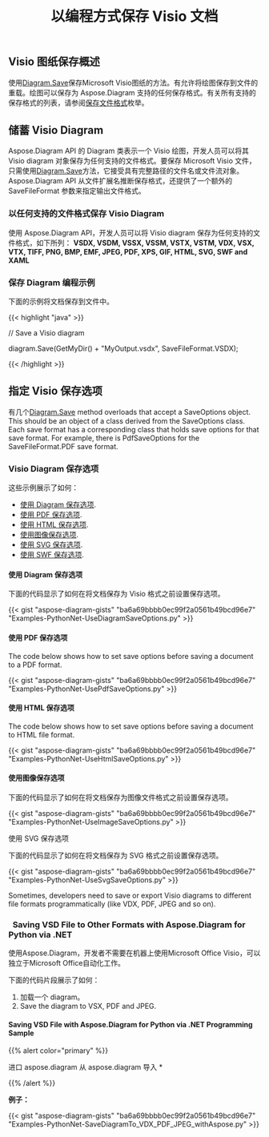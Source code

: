 ﻿---
title: 以编程方式保存 Visio 文档
linktitle: 保存 Visio 文件
type: docs
weight: 30
url: /zh/python-net/save-visio-document/
description: 本页介绍如何将 Visio 文档保存到文件，使用 Aspose.Diagram 库进行流式传输。
---
## **Visio 图纸保存概述**
使用[Diagram.Save]()保存Microsoft Visio图纸的方法。有允许将绘图保存到文件的重载。绘图可以保存为 Aspose.Diagram 支持的任何保存格式。有关所有支持的保存格式的列表，请参阅[保存文件格式]()枚举。
## **储蓄 Visio Diagram**
 Aspose.Diagram API 的 Diagram 类表示一个 Visio 绘图，开发人员可以将其 Visio diagram 对象保存为任何支持的文件格式。要保存 Microsoft Visio 文件，只需使用[Diagram.Save]()方法，它接受具有完整路径的文件名或文件流对象。 Aspose.Diagram API 从文件扩展名推断保存格式，还提供了一个额外的 SaveFileFormat 参数来指定输出文件格式。
### **以任何支持的文件格式保存 Visio Diagram**
使用 Aspose.Diagram API，开发人员可以将 Visio diagram 保存为任何支持的文件格式，如下所列：
**VSDX, VSDM, VSSX, VSSM, VSTX, VSTM, VDX, VSX, VTX, TIFF, PNG, BMP, EMF, JPEG, PDF, XPS, GIF, HTML, SVG, SWF and XAML**
### **保存 Diagram 编程示例**
下面的示例将文档保存到文件中。

{{< highlight "java" >}}

 // Save a Visio diagram

diagram.Save(GetMyDir() + "MyOutput.vsdx", SaveFileFormat.VSDX);

{{< /highlight >}}
## **指定 Visio 保存选项**
有几个[Diagram.Save]() method overloads that accept a SaveOptions object. This should be an object of a class derived from the SaveOptions class. Each save format has a corresponding class that holds save options for that save format. For example, there is PdfSaveOptions for the SaveFileFormat.PDF save format.
### **Visio Diagram 保存选项**
这些示例展示了如何：

- [使用 Diagram 保存选项](https://docs.aspose.com/diagram/python-net/save-visio-document/).
- [使用 PDF 保存选项](https://docs.aspose.com/diagram/python-net/save-visio-document/).
- [使用 HTML 保存选项](https://docs.aspose.com/diagram/python-net/save-visio-document/).
- [使用图像保存选项](https://docs.aspose.com/diagram/python-net/save-visio-document/).
- [使用 SVG 保存选项](https://docs.aspose.com/diagram/python-net/save-visio-document/).
- [使用 SWF 保存选项](https://docs.aspose.com/diagram/python-net/save-visio-document/).
#### **使用 Diagram 保存选项**
下面的代码显示了如何在将文档保存为 Visio 格式之前设置保存选项。

{{< gist "aspose-diagram-gists" "ba6a69bbbb0ec99f2a0561b49bcd96e7" "Examples-PythonNet-UseDiagramSaveOptions.py" >}}



#### **使用 PDF 保存选项**
The code below shows how to set save options before saving a document to a PDF format.

{{< gist "aspose-diagram-gists" "ba6a69bbbb0ec99f2a0561b49bcd96e7" "Examples-PythonNet-UsePdfSaveOptions.py" >}}



#### **使用 HTML 保存选项**
The code below shows how to set save options before saving a document to HTML file format.

{{< gist "aspose-diagram-gists" "ba6a69bbbb0ec99f2a0561b49bcd96e7" "Examples-PythonNet-UseHtmlSaveOptions.py" >}}



#### **使用图像保存选项**
下面的代码显示了如何在将文档保存为图像文件格式之前设置保存选项。



{{< gist "aspose-diagram-gists" "ba6a69bbbb0ec99f2a0561b49bcd96e7" "Examples-PythonNet-UseImageSaveOptions.py" >}}


使用 SVG 保存选项

下面的代码显示了如何在将文档保存为 SVG 格式之前设置保存选项。

{{< gist "aspose-diagram-gists" "ba6a69bbbb0ec99f2a0561b49bcd96e7" "Examples-PythonNet-UseSvgSaveOptions.py" >}}

Sometimes, developers need to save or export Visio diagrams to different file formats programmatically (like VDX, PDF, JPEG and so on).

### ` `**Saving VSD File to Other Formats with Aspose.Diagram for Python via .NET**
使用Aspose.Diagram，开发者不需要在机器上使用Microsoft Office Visio，可以独立于Microsoft Office自动化工作。

下面的代码片段展示了如何：

1. 加载一个 diagram。
1. Save the diagram to VSX, PDF and JPEG.
#### **Saving VSD File with Aspose.Diagram for Python via .NET Programming Sample**
{{% alert color="primary" %}} 

进口 aspose.diagram
从 aspose.diagram 导入 *

{{% /alert %}} 

**例子：**

{{< gist "aspose-diagram-gists" "ba6a69bbbb0ec99f2a0561b49bcd96e7" "Examples-PythonNet-SaveDiagramTo_VDX_PDF_JPEG_withAspose.py" >}}
